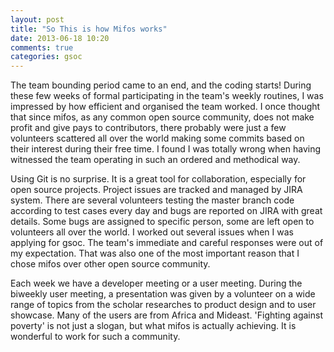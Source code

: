 ```yaml
---
layout: post
title: "So This is how Mifos works"
date: 2013-06-18 10:20
comments: true
categories: gsoc
---
```


The team bounding period came to an end, and the coding starts! During these few weeks of formal participating in the team's weekly routines, I was impressed by how efficient and organised the team worked. I once thought that since mifos, as any common open source community, does not make profit and give pays to contributors, there probably were just a few volunteers scattered all over the world making some commits based on their interest during their free time. I found I was totally wrong when having witnessed the team operating in such an ordered and methodical way. 

Using Git is no surprise. It is a great tool for collaboration, especially for open source projects. Project issues are tracked and managed by JIRA system. There are several volunteers testing the master branch code according to test cases every day and bugs are reported on JIRA with great details. Some bugs are assigned to specific person, some are left open to volunteers all over the world. I worked out several issues when I was applying for gsoc. The team's immediate and careful responses were out of my expectation. That was also one of the most important reason that I chose mifos over other open source community.

Each week we have a developer meeting or a user meeting. During the biweekly user meeting, a presentation was given by a volunteer on a wide range of topics from the scholar researches to product design and to user showcase. Many of the users are from Africa and Mideast. 'Fighting against poverty' is not just a slogan, but what mifos is actually achieving. It is wonderful to work for such a community.